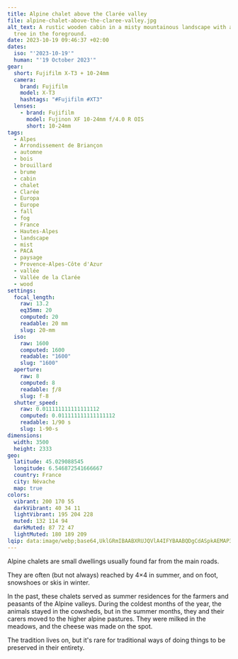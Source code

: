 ```yaml
---
title: Alpine chalet above the Clarée valley
file: alpine-chalet-above-the-claree-valley.jpg
alt_text: A rustic wooden cabin in a misty mountainous landscape with a colorful
  tree in the foreground.
date: 2023-10-19 09:46:37 +02:00
dates:
  iso: "'2023-10-19'"
  human: "'19 October 2023'"
gear:
  short: Fujifilm X-T3 + 10-24mm
  camera:
    brand: Fujifilm
    model: X-T3
    hashtags: "#Fujifilm #XT3"
  lenses:
    - brand: Fujifilm
      model: Fujinon XF 10-24mm f/4.0 R OIS
      short: 10-24mm
tags:
  - Alpes
  - Arrondissement de Briançon
  - automne
  - bois
  - brouillard
  - brume
  - cabin
  - chalet
  - Clarée
  - Europa
  - Europe
  - fall
  - fog
  - France
  - Hautes-Alpes
  - landscape
  - mist
  - PACA
  - paysage
  - Provence-Alpes-Côte d'Azur
  - vallée
  - Vallée de la Clarée
  - wood
settings:
  focal_length:
    raw: 13.2
    eq35mm: 20
    computed: 20
    readable: 20 mm
    slug: 20-mm
  iso:
    raw: 1600
    computed: 1600
    readable: "1600"
    slug: "1600"
  aperture:
    raw: 8
    computed: 8
    readable: ƒ/8
    slug: f-8
  shutter_speed:
    raw: 0.011111111111111112
    computed: 0.011111111111111112
    readable: 1/90 s
    slug: 1-90-s
dimensions:
  width: 3500
  height: 2333
geo:
  latitude: 45.029088545
  longitude: 6.546872541666667
  country: France
  city: Névache
  map: true
colors:
  vibrant: 200 170 55
  darkVibrant: 40 34 11
  lightVibrant: 195 204 228
  muted: 132 114 94
  darkMuted: 87 72 47
  lightMuted: 180 189 209
lqip: data:image/webp;base64,UklGRmIBAABXRUJQVlA4IFYBAABQDgCdASpkAEMAP3Giwlk0v7ejtBLrs/AuCWVtk4AFRaULf/2T2Z5cQSF6ViqgupMHioo+akpU4KhBUpn7OAkvVzGBXTXoobXt0fDhQ8epGmaciBP9Bm5JPEMDHqGjbZjju/jexedmFpP4eLteVz94xsYjsbVi+BFh6EAA/FPKA4eYV1bOQetyc70vDGD4hGFh8Vxh4Nac1PcY4o+wca2xn9Fhz7nWQpnQhpEoIw4HiOKC+JMs1VzgwljrMJXFBOLRYRo0eyEPKw+dfm+gW8tZbRKMwnGz9aAQL/P3jcP8YB7Caj5n9/53Uzfk+poqX3Ze9CuPbBk5LkP2m5YifmXawsmg1vn7V661nWtMHgc3MyBevBnB2kbwhw9RDYvBWWG9kZ9Nd8y6DVJKrZbOiRznSSgrznbCy2e+9IVr0G9hSDPImFO6kgrbOKTkeslhQZIKq8mkAAA=
---
```


Alpine chalets are small dwellings usually found far from the main roads.

They are often (but not always) reached by 4×4 in summer, and on foot, snowshoes or skis in winter. 

In the past, these chalets served as summer residences for the farmers and peasants of the Alpine valleys. During the coldest months of the year, the animals stayed in the cowsheds, but in the summer months, they and their carers moved to the higher alpine pastures. They were milked in the meadows, and the cheese was made on the spot.

The tradition lives on, but it's rare for traditional ways of doing things to be preserved in their entirety.
